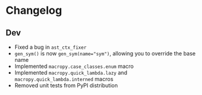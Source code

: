Changelog
=========

Dev
---
- Fixed a bug in `ast_ctx_fixer`
- `gen_sym()` is now `gen_sym(name="sym")`, allowing you to override the base name
- Implemented `macropy.case_classes.enum` macro
- Implemented `macropy.quick_lambda.lazy` and `macropy.quick_lambda.interned` macros
- Removed unit tests from PyPI distribution